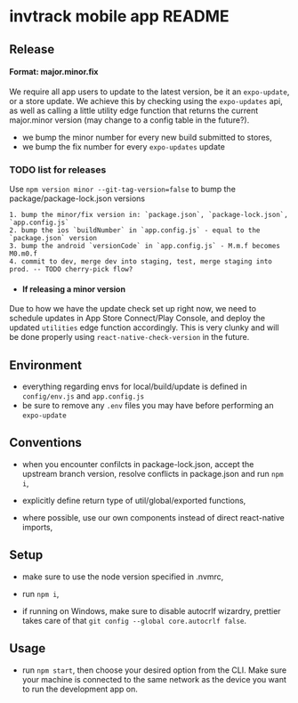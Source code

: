 # invtrack mobile app README

## Release

#### Format: major.minor.fix

We require all app users to update to the latest version, be it an `expo-update`, or a store update. We achieve this by checking using the `expo-updates` api, as well as calling a little utility edge function that returns the current major.minor version (may change to a config table in the future?).

- we bump the minor number for every new build submitted to stores,
- we bump the fix number for every `expo-updates` update

### TODO list for releases

Use `npm version minor --git-tag-version=false` to bump the package/package-lock.json versions

    1. bump the minor/fix version in: `package.json`, `package-lock.json`, `app.config.js`
    2. bump the ios `buildNumber` in `app.config.js` - equal to the `package.json` version
    3. bump the android `versionCode` in `app.config.js` - M.m.f becomes M0.m0.f
    4. commit to dev, merge dev into staging, test, merge staging into prod. -- TODO cherry-pick flow?

- #### If releasing a minor version

Due to how we have the update check set up right now, we need to schedule updates in App Store Connect/Play Console, and deploy the updated `utilities` edge function accordingly. This is very clunky and will be done properly using `react-native-check-version` in the future.

## Environment

- everything regarding envs for local/build/update is defined in `config/env.js` and `app.config.js`
- be sure to remove any `.env` files you may have before performing an `expo-update`

## Conventions

- when you encounter confilcts in package-lock.json, accept the upstream branch version, resolve conflicts in package.json and run `npm i`,

- explicitly define return type of util/global/exported functions,

- where possible, use our own components instead of direct react-native imports,

## Setup

- make sure to use the node version specified in .nvmrc,

- run `npm i`,

- if running on Windows, make sure to disable autocrlf wizardry, prettier takes care of that `git config --global core.autocrlf false`.

## Usage

- run `npm start`, then choose your desired option from the CLI. Make sure your machine is connected to the same network as the device you want to run the development app on.
